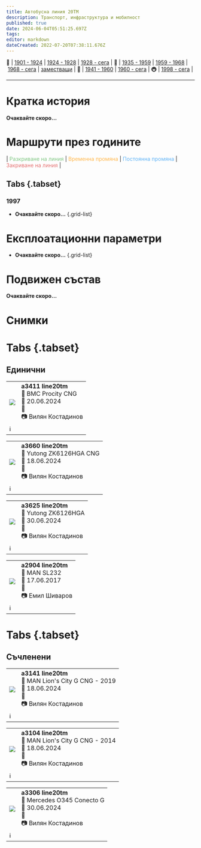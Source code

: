 ```yaml
---
title: Автобусна линия 20TM
description: Транспорт, инфраструктура и мобилност
published: true
date: 2024-06-04T05:51:25.697Z
tags: 
editor: markdown
dateCreated: 2022-07-20T07:38:11.676Z
---
```


🚋 | [1901 - 1924](/bg/public-transport/tram-routes-1901-1924) | [1924 - 1928](/bg/public-transport/tram-routes-1924-1928) | [1928 - сега](/bg/public-transport/tram-routes-1928-sega) | 🚌 | [1935 - 1959](/bg/public-transport/bus-routes-1935-1959) | [1959 - 1968](/bg/public-transport/bus-routes-1959-1968) | [1968 - сега](/bg/public-transport/bus-routes-1968-sega) | [заместващи](/bg/public-transport/bus-routes-replacement-services) | 🚎 | [1941 - 1960](/bg/public-transport/trolleybus-routes-1941-1960) | [1960 - сега](/bg/public-transport/trolleybus-routes-1960-sega) | 🚇 | [1998 - сега](/bg/public-transport/metro-routes) |

---

# Кратка история

**Очаквайте скоро…**


# Маршрути през годините
| <span style="color:#81C784">Разкриване на линия</span> | <span style="color:#FFB74D">Временна промяна</span> | <span style="color:#64B5F6">Постоянна промяна</span> | <span style="color:#E57373">Закриване на линия</span> |


## Tabs {.tabset}


### 1997

- **Очаквайте скоро…**
{.grid-list}

# Експлоатационни параметри

- **Очаквайте скоро…**
{.grid-list}

# **Подвижен състав**

**Очаквайте скоро…**

# Снимки
  
# Tabs {.tabset}


 ## Единични
  
   <!--следващ пост--> 
<div class="table-responsive"><table style="width:100%"><tr>
<td><img src="https://live.staticflickr.com/65535/53756345127_83f174e3f1_k.jpg"></td>
  <td><b>a3411 line20tm</b><br> 🚌 BMC Procity CNG<a href=""></a> <br>📆 20.06.2024<br>📌<br> 📷 Вилян Костадинов</td></tr>
  <td colspan=2 >ℹ️  </td></table></div>

  
   <!--следващ пост--> 
<div class="table-responsive"><table style="width:100%"><tr>
<td><img src="https://live.staticflickr.com/65535/53756269207_6a0d0b4bb1_k.jpg"></td>
  <td><b>a3660 line20tm</b><br> 🚌 Yutong ZK6126HGA CNG<a href=""></a> <br>📆 18.06.2024<br>📌<br> 📷 Вилян Костадинов</td></tr>
  <td colspan=2 >ℹ️  </td></table></div>
  
  
   <!--следващ пост--> 
<div class="table-responsive"><table style="width:100%"><tr>
<td><img src="https://live.staticflickr.com/65535/53757562004_a760083851_k.jpg"></td>
  <td><b>a3625 line20tm</b><br> 🚌 Yutong ZK6126HGA<a href=""></a> <br>📆 30.06.2024<br>📌<br> 📷 Вилян Костадинов</td></tr>
  <td colspan=2 >ℹ️  </td></table></div>
  
  
  
<!--следващ пост--> 
<div class="table-responsive"><table style="width:100%"><tr>
<td><img src="https://live.staticflickr.com/4241/35547441095_589216d618_k.jpg"></td>
  <td><b>a2904 line20tm</b><br> 🚌 MAN SL232<a href=""></a> <br>📆 17.06.2017<br>📌<br> 📷 Емил Шиваров</td></tr>
  <td colspan=2 >ℹ️  </td></table></div>

# Tabs {.tabset}


 ## Съчленени
<!--следващ пост--> 
<div class="table-responsive"><table style="width:100%"><tr>
<td><img src="https://live.staticflickr.com/65535/53757437678_d1b04a82e0_k.jpg"></td>
  <td><b>a3141 line20tm</b><br> 🚌  MAN Lion's City G CNG - 2019<a href=""></a> <br>📆 18.06.2024<br>📌<br> 📷 Вилян Костадинов</td></tr>
  <td colspan=2 >ℹ️  </td></table></div>
  
 <!--следващ пост--> 
<div class="table-responsive"><table style="width:100%"><tr>
<td><img src="https://live.staticflickr.com/65535/53757175286_a77db866cd_k.jpg"></td>
  <td><b>a3104 line20tm</b><br> 🚌 MAN Lion's City G CNG - 2014<a href=""></a> <br>📆 18.06.2024<br>📌<br> 📷 Вилян Костадинов</td></tr>
  <td colspan=2 >ℹ️  </td></table></div>
  
   <!--следващ пост--> 
<div class="table-responsive"><table style="width:100%"><tr>
<td><img src="https://live.staticflickr.com/65535/53757562474_cfe7e89e3e_k.jpg"></td>
  <td><b>a3306 line20tm</b><br> 🚌  Mercedes O345 Conecto G<a href=""></a> <br>📆 30.06.2024<br>📌<br> 📷 Вилян Костадинов</td></tr>
  <td colspan=2 >ℹ️  </td></table></div>